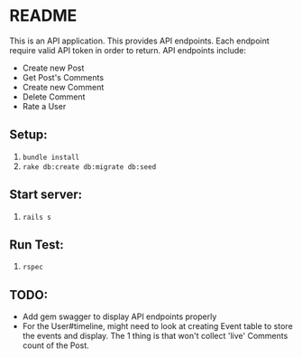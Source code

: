# README
This is an API application. This provides API endpoints. Each endpoint require valid API token in order to return. API endpoints include:

- Create new Post
- Get Post's Comments
- Create new Comment
- Delete Comment
- Rate a User

## Setup:

1. `bundle install`
2. `rake db:create db:migrate db:seed`

## Start server:

1. `rails s`

## Run Test:

1. `rspec`

## TODO:
- Add gem swagger to display API endpoints properly
- For the User#timeline, might need to look at creating Event table to store the events and display. The 1 thing is that won't collect 'live' Comments count of the Post.
